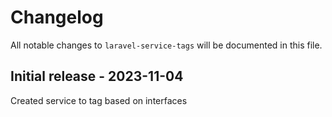 # Changelog

All notable changes to `laravel-service-tags` will be documented in this file.

## Initial release - 2023-11-04

Created service to tag based on interfaces

